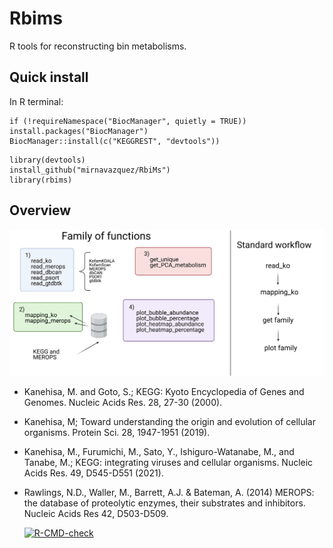 # Rbims

R tools for reconstructing bin metabolisms.

## Quick install

In R terminal:

```
if (!requireNamespace("BiocManager", quietly = TRUE)) install.packages("BiocManager")
BiocManager::install(c("KEGGREST", "devtools"))
```

```
library(devtools)
install_github("mirnavazquez/RbiMs")
library(rbims)
```
  
## Overview 

![](inst/rRbiMs-3.png)

* Kanehisa, M. and Goto, S.; KEGG: Kyoto Encyclopedia of Genes and Genomes. Nucleic Acids Res. 28, 27-30 (2000).
* Kanehisa, M; Toward understanding the origin and evolution of cellular organisms. Protein Sci. 28, 1947-1951 (2019).
* Kanehisa, M., Furumichi, M., Sato, Y., Ishiguro-Watanabe, M., and Tanabe, M.; KEGG: integrating viruses and cellular organisms. Nucleic Acids Res. 49, D545-D551 (2021).
* Rawlings, N.D., Waller, M., Barrett, A.J. & Bateman, A. (2014) MEROPS: the database of proteolytic enzymes, their substrates and inhibitors. Nucleic Acids Res 42, D503-D509.

  <!-- badges: start -->
  [![R-CMD-check](https://github.com/mirnavazquez/RbiMs/workflows/R-CMD-check/badge.svg)](https://github.com/mirnavazquez/RbiMs/actions)
  <!-- badges: end -->
